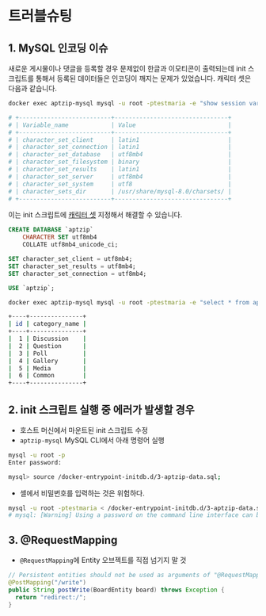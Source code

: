 # 트러블슈팅

## 1. MySQL 인코딩 이슈

새로운 게시물이나 댓글을 등록할 경우 문제없이 한글과 이모티콘이 출력되는데
init 스크립트를 통해서 등록된 데이터들은 인코딩이 깨지는 문제가 있었습니다.
캐릭터 셋은 다음과 같습니다.

```bash
docker exec aptzip-mysql mysql -u root -ptestmaria -e "show session variables like 'char%';"

# +--------------------------+--------------------------------+
# | Variable_name            | Value                          |
# +--------------------------+--------------------------------+
# | character_set_client     | latin1                         |
# | character_set_connection | latin1                         |
# | character_set_database   | utf8mb4                        |
# | character_set_filesystem | binary                         |
# | character_set_results    | latin1                         |
# | character_set_server     | utf8mb4                        |
# | character_set_system     | utf8                           |
# | character_sets_dir       | /usr/share/mysql-8.0/charsets/ |
# +--------------------------+--------------------------------+
```

이는 init 스크립트에 [캐릭터 셋](https://dev.mysql.com/doc/refman/8.0/en/charset-connection.html) 지정해서 해결할 수 있습니다.

```sql
CREATE DATABASE `aptzip`
	CHARACTER SET utf8mb4
	COLLATE utf8mb4_unicode_ci;

SET character_set_client = utf8mb4;
SET character_set_results = utf8mb4;
SET character_set_connection = utf8mb4;

USE `aptzip`;
```

```bash
docker exec aptzip-mysql mysql -u root -ptestmaria -e "select * from aptzip.tb_category;"

+----+---------------+
| id | category_name |
+----+---------------+
|  1 | Discussion    |
|  2 | Question      |
|  3 | Poll          |
|  4 | Gallery       |
|  5 | Media         |
|  6 | Common        |
+----+---------------+
```

## 2. init 스크립트 실행 중 에러가 발생할 경우

- 호스트 머신에서 마운트된 init 스크립트 수정
- `aptzip-mysql` MySQL CLI에서 아래 명령어 실행

```bash
mysql -u root -p
Enter password:

mysql> source /docker-entrypoint-initdb.d/3-aptzip-data.sql;
```

- 셸에서 비밀번호를 입력하는 것은 위험하다.

```bash
mysql -u root -ptestmaria < /docker-entrypoint-initdb.d/3-aptzip-data.sql
# mysql: [Warning] Using a password on the command line interface can be insecure.
```

## 3. @RequestMapping

- `@RequestMapping`에 Entity 오브젝트를 직접 넘기지 말 것

```java
// Persistent entities should not be used as arguments of "@RequestMapping" methods (java:S4684)
@PostMapping("/write")
public String postWrite(BoardEntity board) throws Exception {
  return "redirect:/";
}
```
